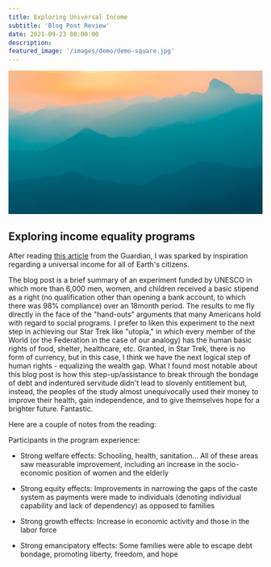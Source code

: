 ```yaml
---
title: Exploring Universal Income
subtitle: 'Blog Post Review'
date: 2021-09-23 00:00:00
description:
featured_image: '/images/demo/demo-square.jpg'
---
```


![My image Name](/images/demo/demo-landscape.jpg)

## Exploring income equality programs

After reading <a href = "https://www.theguardian.com/business/economics-blog/2014/dec/18/incomes-scheme-transforms-lives-poor">this article</a> from the Guardian, I was sparked by inspiration regarding a universal income for all of Earth's citizens.

The blog post is a brief summary of an experiment funded by UNESCO in which more than 6,000 men, women, and children received a basic stipend as a right (no qualification other than opening a bank account, to which there was 98% compliance) over an 18month period.  The results to me fly directly in the face of the "hand-outs" arguments that many Americans hold with regard to social programs.  I prefer to liken this experiment to the next step in achieving our Star Trek like "utopia," in which every member of the World (or the Federation in the case of our analogy) has the human basic rights of food, shelter, healthcare, etc.  Granted, in Star Trek, there is no form of currency, but in this case, I think we have the next logical step of human rights - equalizing the wealth gap.  What I found most notable about this blog post is how this step-up/assistance to break through the bondage of debt and indentured servitude didn't lead to slovenly entitlement but, instead, the peoples of the study almost unequivocally used their money to improve their health, gain independence, and to give themselves hope for a brighter future.  Fantastic.  

Here are a couple of notes from the reading:

Participants in the program experience:

- Strong welfare effects: Schooling, health, sanitation...  All of these areas saw measurable improvement, including an increase in the socio-economic position of women and the elderly

- Strong equity effects: Improvements in narrowing the gaps of the caste system as payments were made to individuals (denoting individual capability and lack of dependency) as opposed to families

- Strong growth effects: Increase in economic activity and those in the labor force

- Strong emancipatory effects: Some families were able to escape debt bondage, promoting liberty, freedom, and hope
